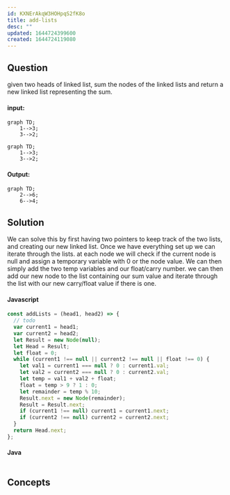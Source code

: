 ```yaml
---
id: KXNErAkqW3HOHpqS2fK8o
title: add-lists
desc: ""
updated: 1644724399600
created: 1644724119080
---
```


## Question

given two heads of linked list, sum the nodes of the linked lists and return a new linked list representing the sum.

#### input:

```mermaid
graph TD;
    1-->3;
    3-->2;
```

```mermaid
graph TD;
    1-->3;
    3-->2;
```

#### Output:

```mermaid
graph TD;
    2-->6;
    6-->4;
```

## Solution

We can solve this by first having two pointers to keep track of the two lists, and creating our new linked list. Once we have everything set up we can iterate through the lists. at each node we will check if the current node is null and assign a temporary variable with 0 or the node value. We can then simply add the two temp variables and our float/carry number. we can then add our new node to the list containing our sum value and iterate through the list with our new carry/float value if there is one.

#### Javascript

```javascript
const addLists = (head1, head2) => {
  // todo
  var current1 = head1;
  var current2 = head2;
  let Result = new Node(null);
  let Head = Result;
  let float = 0;
  while (current1 !== null || current2 !== null || float !== 0) {
    let val1 = current1 === null ? 0 : current1.val;
    let val2 = current2 === null ? 0 : current2.val;
    let temp = val1 + val2 + float;
    float = temp > 9 ? 1 : 0;
    let remainder = temp % 10;
    Result.next = new Node(remainder);
    Result = Result.next;
    if (current1 !== null) current1 = current1.next;
    if (current2 !== null) current2 = current2.next;
  }
  return Head.next;
};
```

#### Java

```java

```

## Concepts
